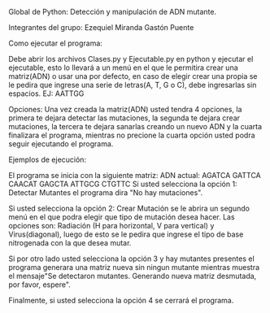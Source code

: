 Global de Python: Detección y manipulación de ADN mutante.

Integrantes del grupo:
Ezequiel Miranda
Gastón Puente

Como ejecutar el programa:

Debe abrir los archivos Clases.py y Ejecutable.py en python y ejecutar el ejecutable, esto lo llevará a un menú en el que le permitira
crear una matriz(ADN) o usar una por defecto, en caso de elegir crear una propia se le pedira que ingrese una serie de letras(A, T, G o C),
debe ingresarlas sin espacios. EJ: AATTGG

Opciones:
Una vez creada la matriz(ADN) usted tendra 4 opciones, la primera te dejara detectar las mutaciones, la segunda te dejara crear mutaciones,
la tercera te dejara sanarlas creando un nuevo ADN y la cuarta finalizara el programa, mientras no precione la cuarta opción usted podra
seguir ejecutando el programa.

Ejemplos de ejecución:

El programa se inicia con la siguiente matriz:
ADN actual:
AGATCA
GATTCA
CAACAT
GAGCTA
ATTGCG
CTGTTC
Si usted selecciona la opción 1: Detectar Mutantes el programa dira "No hay mutaciones".

Si usted selecciona la opción 2: Crear Mutación se le abrira un segundo menú en el que podra elegir que tipo de mutación desea hacer.
Las opciones son: Radiación (H para horizontal, V para vertical) y Virus(diagonal), luego de esto se le pedira que ingrese el tipo de
base nitrogenada con la que desea mutar.

Si por otro lado usted selecciona la opción 3 y hay mutantes presentes el programa generara una matriz nueva sin ningun mutante mientras
muestra el mensaje"Se detectaron mutantes. Generando nueva matriz desmutada, por favor, espere".

Finalmente, si usted selecciona la opción 4 se cerrará el programa.
